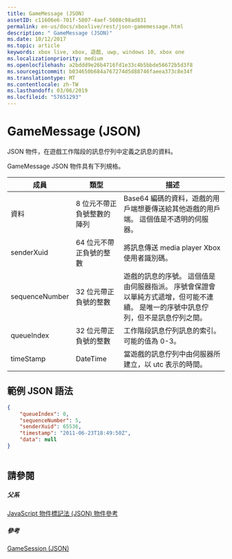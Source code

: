```yaml
---
title: GameMessage (JSON)
assetID: c11606e6-701f-5807-4aef-5608c98ad831
permalink: en-us/docs/xboxlive/rest/json-gamemessage.html
description: " GameMessage (JSON)"
ms.date: 10/12/2017
ms.topic: article
keywords: xbox live, xbox, 遊戲, uwp, windows 10, xbox one
ms.localizationpriority: medium
ms.openlocfilehash: a2bddd9e26b4716fd1e33c4b5bbde56672b5d3f8
ms.sourcegitcommit: b034650b684a767274d5d88746faeea373c8e34f
ms.translationtype: MT
ms.contentlocale: zh-TW
ms.lasthandoff: 03/06/2019
ms.locfileid: "57651293"
---
```

# <a name="gamemessage-json"></a>GameMessage (JSON)
JSON 物件，在遊戲工作階段的訊息佇列中定義之訊息的資料。 
<a id="ID4EN"></a>

  
 
GameMessage JSON 物件具有下列規格。
 
| 成員| 類型| 描述| 
| --- | --- | --- | 
| 資料| 8 位元不帶正負號整數的陣列| Base64 編碼的資料，遊戲的用戶端想要傳送給其他遊戲的用戶端。 這個值是不透明的伺服器。 | 
| senderXuid| 64 位元不帶正負號的整數| 將訊息傳送 media player Xbox 使用者識別碼。 | 
| sequenceNumber| 32 位元帶正負號的整數| 遊戲的訊息的序號。 這個值是由伺服器指派。 序號會保證會以單純方式遞增，但可能不連續。 是唯一的序號中訊息佇列，但不是訊息佇列之間。 | 
| queueIndex| 32 位元帶正負號的整數| 工作階段訊息佇列訊息的索引。 可能的值為 0-3。| 
| timeStamp| DateTime| 當遊戲的訊息佇列中由伺服器所建立，以 utc 表示的時間。 | 
  
<a id="ID4ERC"></a>

 
## <a name="sample-json-syntax"></a>範例 JSON 語法
 

```json
{
    "queueIndex": 0,
    "sequenceNumber": 5,
    "senderXuid": 65536,
    "timestamp": "2011-06-23T18:49:50Z",
    "data": null
}
    
```

  
<a id="ID4E1C"></a>

 
## <a name="see-also"></a>請參閱
 
<a id="ID4E3C"></a>

 
##### <a name="parent"></a>父系 

[JavaScript 物件標記法 (JSON) 物件參考](atoc-xboxlivews-reference-json.md)

  
<a id="ID4EGD"></a>

 
##### <a name="reference"></a>參考 

[GameSession (JSON)](json-gamesession.md)

   